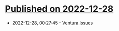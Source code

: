 # [Published on 2022-12-28](index.md)

* [2022-12-28, 00:27:45](https://news.ycombinator.com/item?id=34155875) - [Ventura Issues](https://mjtsai.com/blog/2022/12/27/ventura-issues/)
